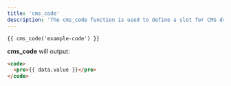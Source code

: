 ```yaml
---
title: 'cms_code'
description: 'The cms_code function is used to define a slot for CMS driven code content, editable using Blutui Canopy.'
---
```


```canvas {% process=false %}
{{ cms_code('example-code') }}
```

**cms_code** will output:

```html {% process=false %}
<code>
  <pre>{{ data.value }}</pre>
</code>
```
